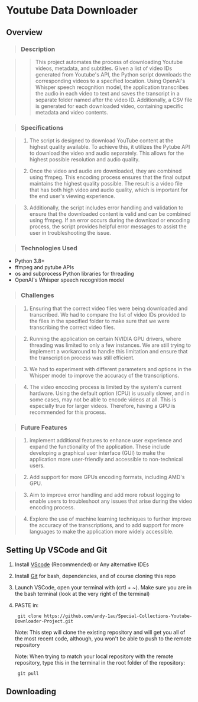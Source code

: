 # Youtube Data Downloader

## Overview 

>### Description

>> This project automates the process of downloading Youtube videos, metadata, and subtitles. Given a list of video IDs generated from Youtube's API, the Python script downloads the corresponding videos to a specified location. Using OpenAI's Whisper speech recognition model, the application transcribes the audio in each video to text and saves the transcript in a separate folder named after the video ID. Additionally, a CSV file is generated for each downloaded video, containing specific metadata and video contents.

>### Specifications

> 1. The script is designed to download YouTube content at the highest quality available. To achieve this, it utilizes the Pytube API to download the video and audio separately. This allows for the highest possible resolution and audio quality.

> 2. Once the video and audio are downloaded, they are combined using ffmpeg. This encoding process ensures that the final output maintains the highest quality possible. The result is a video file that has both high video and audio quality, which is important for the end user's viewing experience.

> 3. Additionally, the script includes error handling and validation to ensure that the downloaded content is valid and can be combined using ffmpeg. If an error occurs during the download or encoding process, the script provides helpful error messages to assist the user in troubleshooting the issue.

>### Technologies Used

* Python 3.8+ 
* ffmpeg and pytube APIs 
* os and subprocess Python libraries for threading
* OpenAI's Whisper speech recognition model

>### Challenges

>1. Ensuring that the correct video files were being downloaded and transcribed. We had to compare the list of video IDs provided to the files in the specified folder to make sure that we were transcribing the correct video files. 

>2. Running the application on certain NVIDIA GPU drivers, where threading was limited to only a few instances. We are still trying to implement a workaround to handle this limitation and ensure that the transcription process was still efficient.

>3. We had to experiment with different parameters and options in the Whisper model to improve the accuracy of the transcriptions.

>4. The video encoding process is limited by the system's current hardware. Using the default option (CPU) is usually slower, and in some cases, may not be able to encode videos at all. This is especially true for larger videos. Therefore, having a GPU is recommended for this process. 

>### Future Features

>1. implement additional features to enhance user experience and expand the functionality of the application. These include developing a graphical user interface (GUI) to make the application more user-friendly and accessible to non-technical users. 

>2. Add support for more GPUs encoding formats, including AMD's GPU. 

>3. Aim to improve error handling and add more robust logging to enable users to troubleshoot any issues that arise during the video encoding process. 

>4. Explore the use of machine learning techniques to further improve the accuracy of the transcriptions, and to add support for more languages to make the application more widely accessible.


## Setting Up VSCode and Git 
1. Install [VScode](https://code.visualstudio.com/download) (Recommended) or Any alternative IDEs

2. Install [Git](https://git-scm.com/downloads) for bash, dependencies, and of course cloning this repo 

3. Launch VSCode, open your terminal with (crtl + ~). Make sure you are in the bash terminal (look at the very right of the terminal) 

4. PASTE in:

        git clone https://github.com/andy-1au/Special-Collections-Youtube-Downloader-Project.git
    Note: This step will clone the existing repository and will get you all of the most recent code, although, you won't be able to push to the remote repository 

    Note: When trying to match your local repository with the remote repository, type this in the terminal in the root folder of the repository: 
        
        git pull 

## Downloading 


